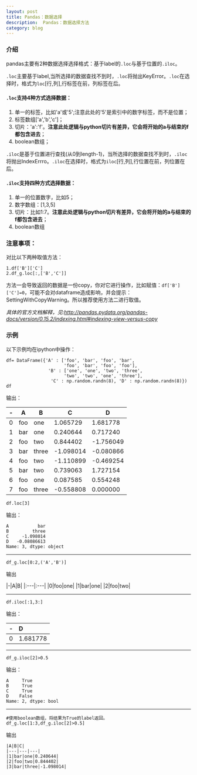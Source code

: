 ```yaml
---
layout: post
title: Pandas：数据选择
description:  Pandas：数据选择方法
category: blog
---
```


### 介绍

pandas主要有2种数据选择选择格式：基于label的`.loc`与基于位置的`.iloc`。

`.loc`主要基于label,当所选择的数据查找不到时，`.loc`将抛出KeyError。`.loc`在选择时，格式为`loc`[行,列],行标签在前，列标签在后。

#### `.loc`支持4种方式选择数据：
1. 单一的标签，比如'a'或'5';注意此处的'5'是索引中的数字标签，而不是位置；
2. 标签数组['a','b','c']；
3. 切片：'a':'f'。**注意此处逻辑与python切片有差异，它会将开始的a与结束的f都包含进去**；
4. boolean数组；


`.iloc`是基于位置进行查找(从0到length-1)，当所选择的数据查找不到时，`.iloc`将抛出IndexErrro。`.iloc`在选择时，格式为`iloc`[行,列],行位置在前，列位置在后。
#### `.iloc`支持四种方式选择数据：
1. 单一的位置数字，比如5；
2. 数字数组：[1,3,5]
3. 切片：比如1:7。**注意此处逻辑与python切片有差异，它会将开始的a与结束的f都包含进去**；
4. boolean数组


### 注意事项：
对比以下两种取值方法：

    1.df['B']['C']
    2.df_g.loc[:,['B','C']]

方法一会导致返回的数据是一份copy，你对它进行操作，比如赋值：`df['B']['C']=0`，可能不会对dataframe造成影响，并会提示：SettingWithCopyWarning。所以推荐使用方法二进行取值。

*具体的官方文档解释，见:http://pandas.pydata.org/pandas-docs/version/0.15.2/indexing.html#indexing-view-versus-copy*


### 示例
以下示例均在ipython中操作：

    df= DataFrame({'A' : ['foo', 'bar', 'foo', 'bar',
                          'foo', 'bar', 'foo', 'foo'],
                    'B' : ['one', 'one', 'two', 'three',
                          'two', 'two', 'one', 'three'],
                     'C' : np.random.randn(8), 'D' : np.random.randn(8)})
    df

 输出：
 
 
|-|A|B|C|D|
|---|---|---|---|---|
|0|foo|one|1.065729|1.681778|
|1|bar|one|0.240644|0.717240|
|2|foo|two|0.844402|-1.756049|
|3|bar|three|-1.098014|-0.080866|
|4|foo|two|-1.110899|-0.469254|
|5|bar|two|0.739063|1.727154|
|6|foo|one|0.087585|0.554248|
|7|foo|three|-0.558808|0.000000|



    df.loc[3]
输出：

    A           bar
    B         three
    C     -1.098014
    D   -0.08086613
    Name: 3, dtype: object

-----------------

    df_g.loc[0:2,('A','B')]
输出


|-|A|B|
|:---|:---|
|0|foo|one|
|1|bar|one|
|2|foo|two|


-----------------
    df.iloc[:1,3:]

输出：

-|D
:-----|:-----
0|	1.681778


----------------------
    df_g.iloc[2]>0.5
输出：

    A     True
    B     True
    C     True
    D    False
    Name: 2, dtype: bool

--------------------------------
    #使用boolean数组，将结果为True的label返回。
    df_g.loc[1:3,df_g.iloc[2]>0.5]

输出

    |A|B|C|
    |---|---|---|
    |1|bar|one|0.240644|
    |2|foo|two|0.844402|
    |3|bar|three|-1.098014|


[It'web]:    http://itweb.me  "It’web"
